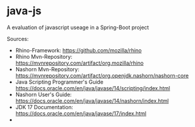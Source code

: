 # java-js
A evaluation of  javascript useage in a Spring-Boot project

Sources:
* Rhino-Framework: https://github.com/mozilla/rhino
* Rhino Mvn-Repository: https://mvnrepository.com/artifact/org.mozilla/rhino
* Nashorn Mvn-Repository: https://mvnrepository.com/artifact/org.openjdk.nashorn/nashorn-core
* Java Scripting Programmer's Guide https://docs.oracle.com/en/java/javase/14/scripting/index.html
* Nashorn User's Guide: https://docs.oracle.com/en/java/javase/14/nashorn/index.html
* JDK 17 Documentation: https://docs.oracle.com/en/java/javase/17/index.html
* 